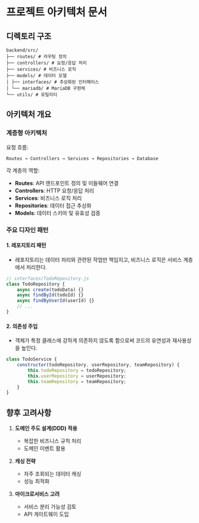 # 프로젝트 아키텍처 문서

## 디렉토리 구조

```
backend/src/
├── routes/ # 라우팅 정의
├── controllers/ # 요청/응답 처리
├── services/ # 비즈니스 로직
├── models/ # 데이터 모델
│ ├── interfaces/ # 추상화된 인터페이스
│ └── mariadb/ # MariaDB 구현체
└── utils/ # 유틸리티
```

## 아키텍처 개요

### 계층형 아키텍처
요청 흐름:
```
Routes → Controllers → Services → Repositories → Database
```
각 계층의 역할:
- **Routes**: API 엔드포인트 정의 및 미들웨어 연결
- **Controllers**: HTTP 요청/응답 처리
- **Services**: 비즈니스 로직 처리
- **Repositories**: 데이터 접근 추상화
- **Models**: 데이터 스키마 및 유효성 검증

### 주요 디자인 패턴

#### 1. 레포지토리 패턴
- 레포지토리는 데이터 처리와 관련된 작업만 책임지고, 비즈니스 로직은 서비스 계층에서 처리한다.
```javascript
// interfaces/TodoRepository.js
class TodoRepository {
    async create(todoData) {}
    async findById(todoId) {}
    async findByUserId(userId) {}
    // ...
}
```
#### 2. 의존성 주입
- 객체가 특정 클래스에 강하게 의존하지 않도록 함으로써 코드의 유연성과 재사용성을 높인다.
```javascript
class TodoService {
    constructor(todoRepository, userRepository, teamRepository) {
        this.todoRepository = todoRepository;
        this.userRepository = userRepository;
        this.teamRepository = teamRepository;
    }
}
```

## 향후 고려사항

1. **도메인 주도 설계(DDD) 적용**
   - 복잡한 비즈니스 규칙 처리
   - 도메인 이벤트 활용

2. **캐싱 전략**
   - 자주 조회되는 데이터 캐싱
   - 성능 최적화

3. **마이크로서비스 고려**
   - 서비스 분리 가능성 검토
   - API 게이트웨이 도입